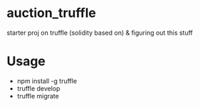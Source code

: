 # auction_truffle
starter proj on truffle (solidity based on) &amp; figuring out this stuff
# Usage
- npm install -g truffle
- truffle develop
- truffle migrate
